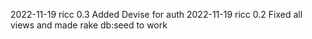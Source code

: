 2022-11-19 ricc 0.3 Added Devise for auth
2022-11-19 ricc 0.2 Fixed all views and made rake db:seed to work
